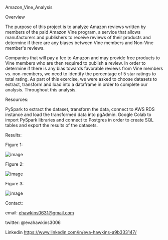 Amazon_Vine_Analysis


Overview


The purpose of this project is to analyze Amazon reviews written by members of the paid Amazon Vine program, a service that allows manufacturers and publishers to receive reviews of their products and determine if there are any biases between Vine members and Non-Vine member's reviews.


Companies that will pay a fee to Amazon and may provide free products to Vine members who are then required to publish a review. In order to determine if there is any bias towards favorable reviews from Vine members vs. non-members, we need to identify the percentage of 5 star ratings to total rating. As part of this exercise, we were asked to choose datasets to extract, transform and load into a dataframe in order to complete our analysis. Throughout this analysis.


Resources:

PySpark to extract the dataset, transform the data, connect to AWS RDS instance and load the transformed data into pgAdmin.
Google Colab to import PySpark libraries and connect to Postgres in order to create SQL tables and export the results of the datasets.

Results:

Figure 1: 

![image](https://user-images.githubusercontent.com/101227930/183268928-3463f6d6-fa3f-4420-87bf-d0ec49c423f0.png)


Figure 2:

![image](https://user-images.githubusercontent.com/101227930/183268938-73a0bf02-0bd3-40a1-bd21-230cf92b25d3.png)


Figure 3:

![image](https://user-images.githubusercontent.com/101227930/183268943-9571cc82-67ad-41ee-bbb4-58bb27b55ea3.png)



Contact:

email: ehawkins0631@gmail.com

twitter: @evahawkins3006

Linkedin https://www.linkedin.com/in/eva-hawkins-a9b333147/
